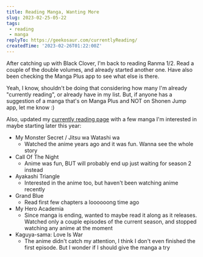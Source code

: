 ```yaml
---
title: Reading Manga, Wanting More
slug: 2023-02-25-05-22
tags:
 - reading
 - manga
replyTo: https://geekosaur.com/currentlyReading/
createdTime: '2023-02-26T01:22:00Z'
---
```


After catching up with Black Clover, I'm back to reading Ranma 1/2. Read a couple of the double volumes, and already started another one. Have also been checking the Manga Plus app to see what else is there. 

Yeah, I know, shouldn't be doing that considering how many I'm already "currently reading", or already have in my list. But, if anyone has a suggestion of a manga that's on Manga Plus and NOT on Shonen Jump app, let me know :)

Also, updated my [currently reading page](https://geekosaur.com/currentlyReading/) with a few manga I'm interested in maybe starting later this year:

- My Monster Secret / Jitsu wa Watashi wa
	- Watched the anime years ago and it was fun. Wanna see the whole story
- Call Of The Night
	- Anime was fun, BUT will probably end up just waiting for season 2 instead
- Ayakashi Triangle
	- Interested in the anime too, but haven't been watching anime recently
- Grand Blue
	- Read first few chapters a loooooong time ago
- My Hero Academia
	- Since manga is ending, wanted to maybe read it along as it releases. Watched only a couple episodes of the current season, and stopped watching any anime at the moment
- Kaguya-sama: Love Is War
	- The anime didn't catch my attention, I think I don't even finished the first episode. But I wonder if I should give the manga a try